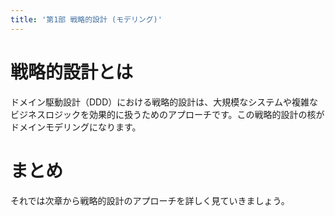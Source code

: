 ```yaml
---
title: '第1部 戦略的設計 (モデリング)'
---
```


# 戦略的設計とは

ドメイン駆動設計（DDD）における戦略的設計は、大規模なシステムや複雑なビジネスロジックを効果的に扱うためのアプローチです。この戦略的設計の核がドメインモデリングになります。

# まとめ

それでは次章から戦略的設計のアプローチを詳しく見ていきましょう。
